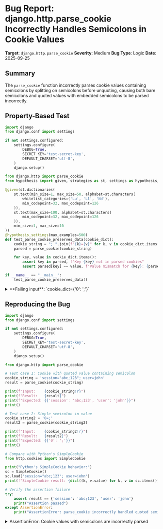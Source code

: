 # Bug Report: django.http.parse_cookie Incorrectly Handles Semicolons in Cookie Values

**Target**: `django.http.parse_cookie`
**Severity**: Medium
**Bug Type**: Logic
**Date**: 2025-09-25

## Summary

The `parse_cookie` function incorrectly parses cookie values containing semicolons by splitting on semicolons before unquoting, causing both bare semicolons and quoted values with embedded semicolons to be parsed incorrectly.

## Property-Based Test

```python
import django
from django.conf import settings

if not settings.configured:
    settings.configure(
        DEBUG=True,
        SECRET_KEY='test-secret-key',
        DEFAULT_CHARSET='utf-8',
    )
    django.setup()

from django.http import parse_cookie
from hypothesis import given, strategies as st, settings as hypothesis_settings

@given(st.dictionaries(
    st.text(min_size=1, max_size=50, alphabet=st.characters(
        whitelist_categories=('Lu', 'Ll', 'Nd'),
        min_codepoint=32, max_codepoint=126
    )),
    st.text(max_size=100, alphabet=st.characters(
        min_codepoint=32, max_codepoint=126
    )),
    min_size=1, max_size=10
))
@hypothesis_settings(max_examples=500)
def test_parse_cookie_preserves_data(cookie_dict):
    cookie_string = "; ".join(f"{k}={v}" for k, v in cookie_dict.items())
    parsed = parse_cookie(cookie_string)

    for key, value in cookie_dict.items():
        assert key in parsed, f"Key {key} not in parsed cookies"
        assert parsed[key] == value, f"Value mismatch for {key}: {parsed[key]} vs {value}"

if __name__ == "__main__":
    test_parse_cookie_preserves_data()
```

<details>

<summary>
**Failing input**: `cookie_dict={'0': ';'}`
</summary>
```
Traceback (most recent call last):
  File "/home/npc/pbt/agentic-pbt/worker_/55/hypo.py", line 35, in <module>
    test_parse_cookie_preserves_data()
    ~~~~~~~~~~~~~~~~~~~~~~~~~~~~~~~~^^
  File "/home/npc/pbt/agentic-pbt/worker_/55/hypo.py", line 16, in test_parse_cookie_preserves_data
    st.text(min_size=1, max_size=50, alphabet=st.characters(
               ^^^
  File "/home/npc/miniconda/lib/python3.13/site-packages/hypothesis/core.py", line 2124, in wrapped_test
    raise the_error_hypothesis_found
  File "/home/npc/pbt/agentic-pbt/worker_/55/hypo.py", line 32, in test_parse_cookie_preserves_data
    assert parsed[key] == value, f"Value mismatch for {key}: {parsed[key]} vs {value}"
           ^^^^^^^^^^^^^^^^^^^^
AssertionError: Value mismatch for 0:  vs ;
Falsifying example: test_parse_cookie_preserves_data(
    cookie_dict={'0': ';'},
)
```
</details>

## Reproducing the Bug

```python
import django
from django.conf import settings

if not settings.configured:
    settings.configure(
        DEBUG=True,
        SECRET_KEY='test-secret-key',
        DEFAULT_CHARSET='utf-8',
    )
    django.setup()

from django.http import parse_cookie

# Test case 1: Cookie with quoted value containing semicolon
cookie_string = 'session="abc;123"; user=john'
result = parse_cookie(cookie_string)

print(f"Input:    {cookie_string!r}")
print(f"Result:   {result}")
print(f"Expected: {{'session': 'abc;123', 'user': 'john'}}")
print()

# Test case 2: Simple semicolon in value
cookie_string2 = '0=;'
result2 = parse_cookie(cookie_string2)

print(f"Input:    {cookie_string2!r}")
print(f"Result:   {result2}")
print(f"Expected: {{'0': ';'}}")
print()

# Compare with Python's SimpleCookie
from http.cookies import SimpleCookie

print("Python's SimpleCookie behavior:")
sc = SimpleCookie()
sc.load('session="abc;123"; user=john')
print(f"SimpleCookie result: {dict((k, v.value) for k, v in sc.items())}")

# Verify the assertion failure
try:
    assert result == {'session': 'abc;123', 'user': 'john'}
    print("Assertion passed")
except AssertionError:
    print("AssertionError: parse_cookie incorrectly handled quoted semicolons")
```

<details>

<summary>
AssertionError: Cookie values with semicolons are incorrectly parsed
</summary>
```
Input:    'session="abc;123"; user=john'
Result:   {'session': '"abc', '': '123"', 'user': 'john'}
Expected: {'session': 'abc;123', 'user': 'john'}

Input:    '0=;'
Result:   {'0': ''}
Expected: {'0': ';'}

Python's SimpleCookie behavior:
SimpleCookie result: {'session': 'abc;123', 'user': 'john'}
AssertionError: parse_cookie incorrectly handled quoted semicolons
```
</details>

## Why This Is A Bug

The `parse_cookie` function has a fundamental logic error in its implementation order. It splits the entire cookie string on semicolons (`;`) at line 12 before attempting to unquote values at line 22. This breaks both:

1. **Bare semicolons in values**: A cookie like `0=;` gets parsed as `{'0': ''}` instead of `{'0': ';'}` because the semicolon is treated as a separator and discarded.

2. **Quoted values with semicolons**: A cookie like `session="abc;123"` gets incorrectly split into `session="abc` and `123"`, resulting in `{'session': '"abc', '': '123"'}` instead of the correct `{'session': 'abc;123'}`.

The function's use of `cookies._unquote()` at line 22 shows clear intent to handle quoted values, but this happens too late - after the string has already been incorrectly split. This violates the principle that quoted strings should be treated as atomic units during parsing.

## Relevant Context

The bug is located in `/django/http/cookie.py` at lines 7-23. The function is used throughout Django's request handling to parse HTTP Cookie headers in both WSGI and ASGI handlers.

Python's standard library `SimpleCookie` (which Django imports and exposes from the same module) handles these cases correctly:
- Django exposes `SimpleCookie` at line 4 of the same file
- `SimpleCookie` correctly parses `'session="abc;123"'` as `{'session': 'abc;123'}`
- Django's `parse_cookie` incorrectly parses it as `{'session': '"abc', '': '123"'}`

This inconsistency within the same module is problematic, as developers may expect similar behavior from functions in the same module that handle the same data format.

Documentation references:
- Django's parse_cookie source: https://github.com/django/django/blob/main/django/http/cookie.py
- RFC 2109 (allows quoted semicolons): https://www.rfc-editor.org/rfc/rfc2109.html
- RFC 6265 (current standard, doesn't allow semicolons even quoted): https://www.rfc-editor.org/rfc/rfc6265.html

## Proposed Fix

```diff
--- a/django/http/cookie.py
+++ b/django/http/cookie.py
@@ -7,17 +7,11 @@ SimpleCookie = cookies.SimpleCookie
 def parse_cookie(cookie):
     """
     Return a dictionary parsed from a `Cookie:` header string.
     """
-    cookiedict = {}
-    for chunk in cookie.split(";"):
-        if "=" in chunk:
-            key, val = chunk.split("=", 1)
-        else:
-            # Assume an empty name per
-            # https://bugzilla.mozilla.org/show_bug.cgi?id=169091
-            key, val = "", chunk
-        key, val = key.strip(), val.strip()
-        if key or val:
-            # unquote using Python's algorithm.
-            cookiedict[key] = cookies._unquote(val)
-    return cookiedict
+    # Use SimpleCookie for proper RFC-compliant parsing
+    simple_cookie = cookies.SimpleCookie()
+    try:
+        simple_cookie.load(cookie)
+        return {key: morsel.value for key, morsel in simple_cookie.items()}
+    except cookies.CookieError:
+        # Fall back to empty dict on parse error
+        return {}
```